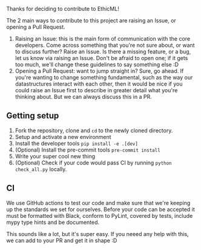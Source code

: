 Thanks for deciding to contribute to EthicML!

The 2 main ways to contribute to this project are raising an Issue, or opening a Pull Request.
  1. Raising an Issue: this is the main form of communication with the core developers. Come across something that you're not sure about, or want to discuss further? Raise an Issue. Is there a missing feature, or a bug, let us know via raising an Issue. Don't be afraid to open one; if it gets too much, we'll change these guidelines to say something else :D
  2. Opening a Pull Request: want to jump straight in? Sure, go ahead. If you're wanting to change something fundamental, such as the way our datastructures interact with each other, then it would be nice if you could raise an Issue first to describe in greater detail what you're thinking about. But we can always discuss this in a PR.
  

## Getting setup
1. Fork the repository, clone and `cd` to the newly cloned directory.
2. Setup and activate a new environment
3. Install the developer tools `pip install -e .[dev]`
4. (Optional) Install the pre-commit tools `pre-commit install`
5. Write your super cool new thing
6. (Optional) Check if your code would pass CI by running `python check_all.py` locally.

## CI
We use GitHub actions to test our code and make sure that we're keeping up the standards we set for ourselves.
Before your code can be accepted it must be formatted with Black, conform to PyLint, covered by tests, include mypy type hints and be documented.

This sounds like a lot, but it's super easy. If you neeed any help with this, we can add to your PR and get it in shape :D 
